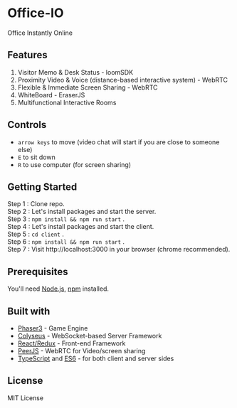 # Office-IO

Office Instantly Online

## Features
1. Visitor Memo & Desk Status - loomSDK<br>
2. Proximity Video & Voice (distance-based interactive system) - WebRTC<br>
3. Flexible & Immediate Screen Sharing - WebRTC<br>
4. WhiteBoard - EraserJS<br>
5. Multifunctional Interactive Rooms <br>

## Controls

- `arrow keys` to move (video chat will start if you are close to someone else)
- `E` to sit down
- `R` to use computer (for screen sharing)

## Getting Started

Step 1 : Clone repo. <br>
Step 2 : Let's install packages and start the server.<br>
Step 3 : ```npm install && npm run start``` .<br>
Step 4 : Let's install packages and start the client.<br>
Step 5 : ```cd client``` .<br>
Step 6 : ```npm install && npm run start``` .<br>
Step 7 : Visit http://localhost:3000 in your browser (chrome recommended).<br>

## Prerequisites

You'll need [Node.js](https://nodejs.org/en/), [npm](https://www.npmjs.com/) installed.

## Built with

- [Phaser3](https://github.com/photonstorm/phaser) - Game Engine
- [Colyseus](https://github.com/colyseus/colyseus) - WebSocket-based Server Framework
- [React/Redux](https://github.com/facebook/react) - Front-end Framework
- [PeerJS](https://github.com/peers/peerjs) - WebRTC for Video/screen sharing
- [TypeScript](https://github.com/microsoft/TypeScript) and [ES6](https://github.com/eslint/eslint) - for both client and server sides

## License

MIT License
